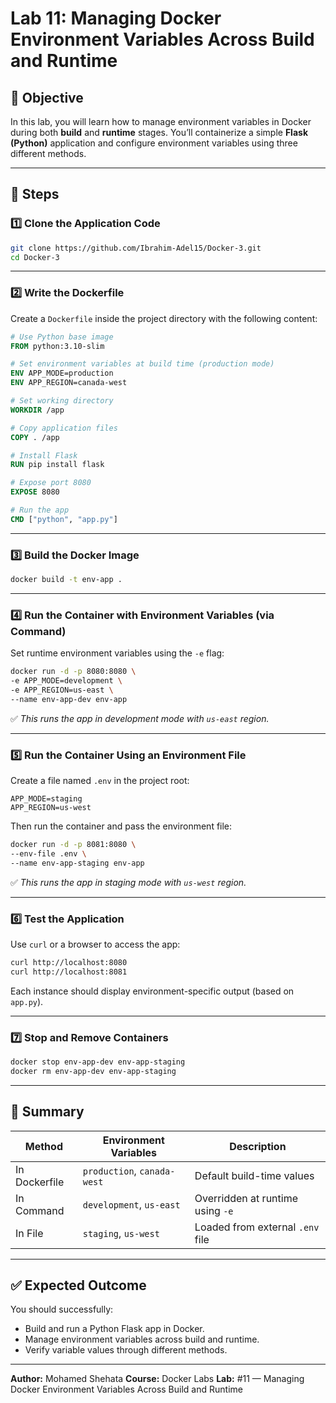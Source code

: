 # Lab 11: Managing Docker Environment Variables Across Build and Runtime

## 📘 Objective

In this lab, you will learn how to manage environment variables in Docker during both **build** and **runtime** stages.
You’ll containerize a simple **Flask (Python)** application and configure environment variables using three different methods.

---

## 🧩 Steps

### 1️⃣ Clone the Application Code

```bash
git clone https://github.com/Ibrahim-Adel15/Docker-3.git
cd Docker-3
```

---

### 2️⃣ Write the Dockerfile

Create a `Dockerfile` inside the project directory with the following content:

```dockerfile
# Use Python base image
FROM python:3.10-slim

# Set environment variables at build time (production mode)
ENV APP_MODE=production
ENV APP_REGION=canada-west

# Set working directory
WORKDIR /app

# Copy application files
COPY . /app

# Install Flask
RUN pip install flask

# Expose port 8080
EXPOSE 8080

# Run the app
CMD ["python", "app.py"]
```

---

### 3️⃣ Build the Docker Image

```bash
docker build -t env-app .
```

---

### 4️⃣ Run the Container with Environment Variables (via Command)

Set runtime environment variables using the `-e` flag:

```bash
docker run -d -p 8080:8080 \
-e APP_MODE=development \
-e APP_REGION=us-east \
--name env-app-dev env-app
```

✅ *This runs the app in development mode with `us-east` region.*

---

### 5️⃣ Run the Container Using an Environment File

Create a file named `.env` in the project root:

```env
APP_MODE=staging
APP_REGION=us-west
```

Then run the container and pass the environment file:

```bash
docker run -d -p 8081:8080 \
--env-file .env \
--name env-app-staging env-app
```

✅ *This runs the app in staging mode with `us-west` region.*

---

### 6️⃣ Test the Application

Use `curl` or a browser to access the app:

```bash
curl http://localhost:8080
curl http://localhost:8081
```

Each instance should display environment-specific output (based on `app.py`).

---

### 7️⃣ Stop and Remove Containers

```bash
docker stop env-app-dev env-app-staging
docker rm env-app-dev env-app-staging
```

---

## 🧠 Summary

| Method        | Environment Variables       | Description                      |
| ------------- | --------------------------- | -------------------------------- |
| In Dockerfile | `production`, `canada-west` | Default build-time values        |
| In Command    | `development`, `us-east`    | Overridden at runtime using `-e` |
| In File       | `staging`, `us-west`        | Loaded from external `.env` file |

---

## ✅ Expected Outcome

You should successfully:

* Build and run a Python Flask app in Docker.
* Manage environment variables across build and runtime.
* Verify variable values through different methods.

---

**Author:** Mohamed Shehata
**Course:** Docker Labs
**Lab:** #11 — Managing Docker Environment Variables Across Build and Runtime
